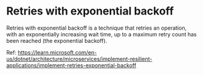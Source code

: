 # Retries with exponential backoff

Retries with exponential backoff is a technique that retries an operation, with an exponentially increasing wait time, up to a maximum retry count has been reached (the exponential backoff).

Ref: https://learn.microsoft.com/en-us/dotnet/architecture/microservices/implement-resilient-applications/implement-retries-exponential-backoff
